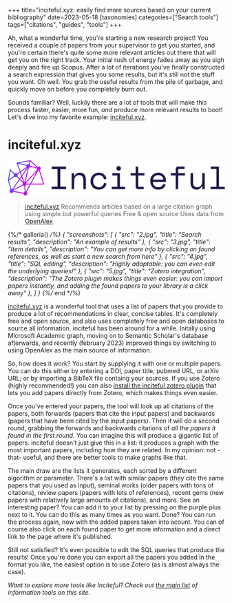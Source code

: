 +++
title="inciteful.xyz: easily find more sources based on your current bibliography" 
date=2023-05-18
[taxonomies]
categories=["Search tools"]
tags=["citations", "guides", "tools"]
+++

Ah, what a wonderful time, you're starting a new research project! You received  a couple of papers from your supervisor to get you started, and you're certain there's quite some more relevant articles out there that will get you on the right track. Your initial rush of energy fades away as you sigh deeply and fire up Scopus. After a lot of iterations you've finally constructed a search expression that gives you some  results, but it's still not the stuff you want. Oh well. You grab the useful results from the pile of garbage, and quickly move on before you completely burn out.

Sounds familiar? Well, luckily there are a lot of tools that will make this process faster, easier, more fun, *and* produce more relevant results to boot! Let's dive into my favorite example: [inciteful.xyz](https://inciteful.xyz/).

<!-- more -->
# inciteful.xyz
![inciteful logo](logo.png)
> [inciteful.xyz](https://inciteful.xyz/) 
> Recommends articles based on a large citation graph using simple but powerful queries
> Free & open source
> Uses data from [OpenAlex](https://openalex.org/)

{%/* galleria() */%}
{
  "screenshots": [
    {
      "src": "2.jpg",
      "title": "Search results",
      "description": "An example of results"
    },
    {
      "src": "3.jpg",
      "title": "Item details",
      "description": "You can get more info by clicking on found references, as well as start a new search from here"
    },
    {
      "src": "4.jpg",
      "title": "SQL editing",
      "description": "Highly adaptable: you can even edit the underlying queries!"
    },
    {
      "src": "5.jpg",
      "title": "Zotero integration",
      "description": "The Zotero plugin makes things even easier: you can import papers instantly, and adding the found papers to your library is a click away"
    },
  ]
}
{%/* end */%}

[inciteful.xyz](https://inciteful.xyz/) is a wonderful tool that uses a list of papers that you provide to produce a lot of recommendations in clear, concise tables. It's completely free and open source, and also uses completely free and open databases to source all information. 
inciteful has been around for a while. Initally using Microsoft Academic graph, moving on to Semantic Scholar's database afterwards, and recently (february 2023) improved things by switching to using OpenAlex as the main source of information.

So, how does it work? You start by supplying it with one or multiple papers. You can do this either by entering a DOI, paper title, pubmed URL, or arXiv URL; or by importing a BibTeX file containg your sources. If you use Zotero (highly recommended!) you can also [install the inciteful zotero plugin](https://github.com/inciteful-xyz/inciteful-zotero-plugin) that lets you add papers directly from Zotero, which makes things even easier.

Once you've entered your papers, the tool will look up all citations of the papers, both forwards (papers that cite the input papers) and backwards (papers that have been cited by the input papers). Then it will do a second round, grabbing the forwards and backwards citations of *all the papers it found in the first round*. You can imagine this will produce a gigantic list of papers. inciteful doesn't just give this in a list: it produces a graph with the most important papers, including how they are related. In my opinion: not -that- useful, and there are better tools to make graphs like that. 

The main draw are the lists it generates, each sorted by a different algorithm or parameter. There's a list with similar papers (they cite the same papers that you used as input), seminal works (older papers with tons of citations), review papers (papers with lots of references), recent gems (new papers with relatively large amounts of citations), and more. See an interesting paper? You can add it to your list by pressing on the purple plus next to it. You can do this as many times as you want. Done? You can run the process again, now with the added papers taken into acount. You can of course also click on each found paper to get more information and a direct link to the page where it's published. 

Still not satisfied? It's even possible to edit the SQL queries that produce the results! Once you're done you can export all the papers you added in the format you like, the easiest option is to use Zotero (as is almost always the case).


*Want to explore more tools like Inciteful? Check out [the main list](@/list/_index.md) of information tools on this site.*
